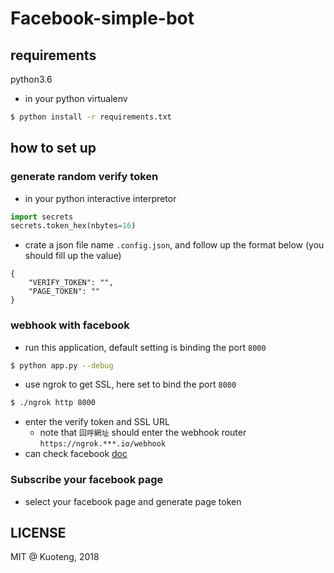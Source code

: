 # Facebook-simple-bot

## requirements
python3.6

- in your python virtualenv

```sh
$ python install -r requirements.txt
```

## how to set up

###  generate random verify token

- in your python interactive interpretor
```python
import secrets
secrets.token_hex(nbytes=16)
```

- crate a json file name `.config.json`, and follow up the format below (you should fill up the value)
```
{
    "VERIFY_TOKEN": "",
    "PAGE_TOKEN": ""
}
```

### webhook with facebook

- run this application, default setting is binding the port `8000`
```sh
$ python app.py --debug
```

- use ngrok to get SSL, here set to bind the port `8000`
```sh
$ ./ngrok http 8000
```

- enter the verify token and SSL URL
    - note that `回呼網址` should enter the webhook router `https://ngrok.***.io/webhook`
- can check facebook [doc](https://developers.facebook.com/docs/messenger-platform/webhook)

### Subscribe your facebook page
- select your facebook page and generate page token

## LICENSE
MIT @ Kuoteng, 2018
